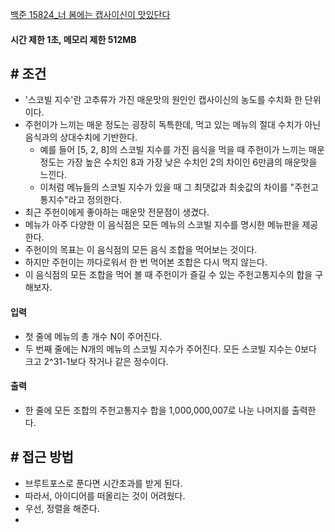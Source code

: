 
[백준 15824_너 봄에는 캡사이신이 맛있단다](https://www.acmicpc.net/problem/15824)


#### **시간 제한 1초, 메모리 제한 512MB**

## **# 조건**

- '스코빌 지수'란 고추류가 가진 매운맛의 원인인 캡사이신의 농도를 수치화 한 단위이다. 
- 주헌이가 느끼는 매운 정도는 굉장히 독특한데, 먹고 있는 메뉴의 절대 수치가 아닌 음식과의 상대수치에 기반한다. 
	- 예를 들어 [5, 2, 8]의 스코빌 지수를 가진 음식을 먹을 때 주헌이가 느끼는 매운 정도는 가장 높은 수치인 8과 가장 낮은 수치인 2의 차이인 6만큼의 매운맛을 느낀다. 
	- 이처럼 메뉴들의 스코빌 지수가 있을 때 그 최댓값과 최솟값의 차이를 "주헌고통지수"라고 정의한다.
- 최근 주헌이에게 좋아하는 매운맛 전문점이 생겼다. 
- 메뉴가 아주 다양한 이 음식점은 모든 메뉴의 스코빌 지수를 명시한 메뉴판을 제공한다. 
- 주헌이의 목표는 이 음식점의 모든 음식 조합을 먹어보는 것이다. 
- 하지만 주헌이는 까다로워서 한 번 먹어본 조합은 다시 먹지 않는다.
- 이 음식점의 모든 조합을 먹어 볼 때 주헌이가 즐길 수 있는 주헌고통지수의 합을 구해보자.



#### **입력**
- 첫 줄에 메뉴의 총 개수 N이 주어진다.
- 두 번째 줄에는 N개의 메뉴의 스코빌 지수가 주어진다. 모든 스코빌 지수는 0보다 크고 2^31-1보다 작거나 같은 정수이다.


#### **출력**
- 한 줄에 모든 조합의 주헌고통지수 합을 1,000,000,007로 나눈 나머지를 출력한다.


## **# 접근 방법**

- 브루트포스로 푼다면 시간초과를 받게 된다.
- 따라서, 아이디어를 떠올리는 것이 어려웠다.
- 우선, 정렬을 해준다.
-